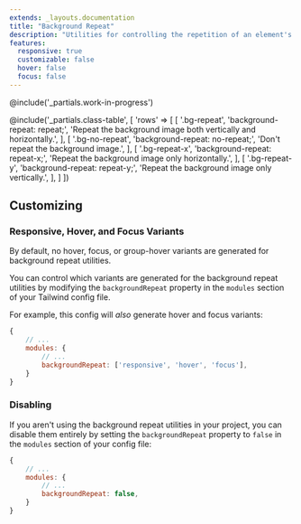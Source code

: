 ```yaml
---
extends: _layouts.documentation
title: "Background Repeat"
description: "Utilities for controlling the repetition of an element's background image."
features:
  responsive: true
  customizable: false
  hover: false
  focus: false
---
```


@include('_partials.work-in-progress')

@include('_partials.class-table', [
  'rows' => [
    [
      '.bg-repeat',
      'background-repeat: repeat;',
      'Repeat the background image both vertically and horizontally.',
    ],
    [
      '.bg-no-repeat',
      'background-repeat: no-repeat;',
      'Don\'t repeat the background image.',
    ],
    [
      '.bg-repeat-x',
      'background-repeat: repeat-x;',
      'Repeat the background image only horizontally.',
    ],
    [
      '.bg-repeat-y',
      'background-repeat: repeat-y;',
      'Repeat the background image only vertically.',
    ],
  ]
])

## Customizing

### Responsive, Hover, and Focus Variants

By default, no hover, focus, or group-hover variants are generated for background repeat utilities.

You can control which variants are generated for the background repeat utilities by modifying the `backgroundRepeat` property in the `modules` section of your Tailwind config file.

For example, this config will _also_ generate hover and focus variants:

```js
{
    // ...
    modules: { 
        // ...
        backgroundRepeat: ['responsive', 'hover', 'focus'],
    }
}
```

### Disabling

If you aren't using the background repeat utilities in your project, you can disable them entirely by setting the `backgroundRepeat` property to `false` in the `modules` section of your config file:

```js
{
    // ...
    modules: {
        // ...
        backgroundRepeat: false,
    }
}
```
